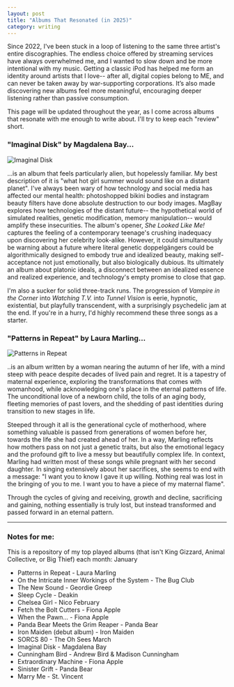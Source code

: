 ```yaml
---
layout: post
title: "Albums That Resonated (in 2025)"
category: writing
---
```

Since 2022, I've been stuck in a loop of listening to the same three artist's entire discographies. The endless choice offered by streaming services have always overwhelmed me, and I wanted to slow down and be more intentional with my music. Getting a classic iPod has helped me form an identity around artists that I love-- after all, digital copies belong to ME, and can never be taken away by war-supporting corporations. It’s also made discovering new albums feel more meaningful, encouraging deeper listening rather than passive consumption.

This page will be updated throughout the year, as I come across albums that resonate with me enough to write about. I'll try to keep each "review" short.

### "Imaginal Disk" by Magdalena Bay...
![Imaginal Disk](https://upload.wikimedia.org/wikipedia/en/4/4b/Magdalena_Bay_-_Imaginal_Disk.png)

...is an album that feels particularly alien, but hopelessly familiar. My best description of it is "what hot girl summer would sound like on a distant planet". I've always been wary of how technology and social media has affected our mental health: photoshopped bikini bodies and instagram beauty filters have done absolute destruction to our body images. MagBay explores how technologies of the distant future-- the hypothetical world of simulated realities, genetic modification, memory manipulation-- would amplify these insecurities. The album's opener, *She Looked Like Me!* captures the feeling of a contemporary teenage's crushing inadequacy upon discovering her celebrity look-alike. However, it could simultaneously be warning about a future where literal genetic doppelgängers could be algorithmically designed to embody true and idealized beauty, making self-acceptance not just emotionally, but also biologically dubious. Its ultimately an album about platonic ideals, a disconnect between an idealized essence and realized experience, and technology's empty promise to close that gap.

I'm also a sucker for solid three-track runs. The progression of *Vampire in the Corner* into *Watching T.V.* into *Tunnel Vision* is eerie, hypnotic, existential, but playfully transcendent, with a surprisingly psychedelic jam at the end. If you're in a hurry, I'd highly recommend these three songs as a starter.

### "Patterns in Repeat" by Laura Marling...
![Patterns in Repeat](https://upload.wikimedia.org/wikipedia/en/4/4d/Patterns_in_Repeat_Laura_Marling_album_cover.jpg)

..is an album written by a woman nearing the autumn of her life, with a mind steep with peace despite decades of lived pain and regret. It is a tapestry of maternal experience, exploring the transformations that comes with womanhood, while acknowledging one's place in the eternal patterns of life. The unconditional love of a newborn child, the tolls of an aging body, fleeting memories of past lovers, and the shedding of past identities during transition to new stages in life.

Steeped through it all is the generational cycle of motherhood, where something valuable is passed from generations of women before her, towards the life she had created ahead of her. In a way, Marling reflects how mothers pass on not just a genetic traits, but also the emotional legacy and the profound gift to live a messy but beautifully complex life. In context, Marling had written most of these songs while pregnant with her second daughter. In singing extensively about her sacrifices, she seems to end with a message:  "I want you to know I gave it up willing. Nothing real was lost in the bringing of you to me. I want you to have a piece of my maternal flame".

Through the cycles of giving and receiving, growth and decline, sacrificing and gaining, nothing essentially is truly lost, but instead transformed and passed forward in an eternal pattern.

---
### Notes for me:
This is a repository of my top played albums (that isn't King Gizzard, Animal Collective, or Big Thief) each month:
January
- Patterns in Repeat - Laura Marling
- On the Intricate Inner Workings of the System - The Bug Club
- The New Sound - Geordie Greep
- Sleep Cycle - Deakin
- Chelsea Girl - Nico
February
- Fetch the Bolt Cutters - Fiona Apple
- When the Pawn... - Fiona Apple
- Panda Bear Meets the Grim Reaper - Panda Bear
- Iron Maiden (debut album) - Iron Maiden
- SORCS 80 - The Oh Sees
March
- Imaginal Disk - Magdalena Bay
- Cunningham Bird - Andrew Bird & Madison Cunningham
- Extraordinary Machine - Fiona Apple
- Sinister Grift - Panda Bear
- Marry Me - St. Vincent